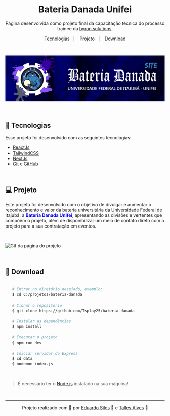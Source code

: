 <h1 align="center">Bateria Danada Unifei</h1>

<p align="center">
  Página desenvolvida como projeto final da capacitação técnica do processo trainee da <a href="https://byronsolutions.com/">byron.solutions</a>.
</p>

<p align="center">
  <a href="#-tecnologias">Tecnologias</a>&nbsp;&nbsp;&nbsp;|&nbsp;&nbsp;&nbsp;
  <a href="#-projeto">Projeto</a>&nbsp;&nbsp;&nbsp;|&nbsp;&nbsp;&nbsp;
  <a href="#-download">Download</a>

</p>

<br>

![Capa do projeto](readme-cover.png)

<br>

## 🚀 Tecnologias

Esse projeto foi desenvolvido com as seguintes tecnologias:

- [ReactJs](https://react.dev/)
- [TailwindCSS](https://tailwindcss.com/)
- [NextJs](https://nextjs.org/)
- [Git](https://git-scm.com/) e [GitHub](https://github.com/)

<br>

## 💻 Projeto

Este projeto foi desenvolvido com o objetivo de divulgar e aumentar o reconhecimento e valor da bateria universitária da Universidade Federal de Itajubá, a <font bold color="blue"> **Bateria Danada Unifei**</font>, apresentando as divisões e vertentes que compõem o projeto, além de disponibilizar um meio de contato direto com o projeto para a sua contratação em eventos.

<br>

![Gif da página do projeto](./readme-preview.gif)

<br>

## 📲 Download

```bash

   # Entrar no diretório desejado, exemplo:
   $ cd C:/projetos/bateria-danada

   # Clonar o repositório
   $ git clone https://github.com/Tsplay25/bateria-danada

   # Instalar as dependências
   $ npm install

   # Executar o projeto
   $ npm run dev

   # Iniciar servidor do Express
   $ cd data
   $ nodemon index.js

```

<br>

> É necessário ter o <a href="https://nodejs.org/en">Node.js</a> instalado na sua máquina!

<br>

---

<p align="center">Projeto realizado com 💙 por <a href="https://github.com/edusiles">Eduardo Siles</a> 💪 e <a href="https://github.com/Tsplay25">Talles Alves</a> 🦘</p>
